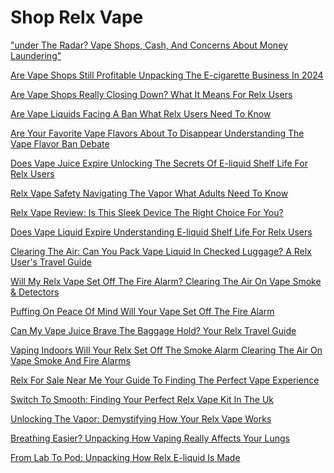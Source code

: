 <h1>Shop Relx Vape</h1><p><a href="post/under-the-radar?-vape-shops,-cash,-and-concerns-about-money-laundering.md">"under The Radar? Vape Shops, Cash, And Concerns About Money Laundering"</a></p><p><a href="post/are-vape-shops-still-profitable-unpacking-the-e-cigarette-business-in-2024.md">Are Vape Shops Still Profitable Unpacking The E-cigarette Business In 2024</a></p><p><a href="post/are-vape-shops-really-closing-down?-what-it-means-for-relx-users.md">Are Vape Shops Really Closing Down? What It Means For Relx Users</a></p><p><a href="post/are-vape-liquids-facing-a-ban-what-relx-users-need-to-know.md">Are Vape Liquids Facing A Ban What Relx Users Need To Know</a></p><p><a href="post/are-your-favorite-vape-flavors-about-to-disappear-understanding-the-vape-flavor-ban-debate.md">Are Your Favorite Vape Flavors About To Disappear Understanding The Vape Flavor Ban Debate</a></p><p><a href="post/does-vape-juice-expire-unlocking-the-secrets-of-e-liquid-shelf-life-for-relx-users.md">Does Vape Juice Expire Unlocking The Secrets Of E-liquid Shelf Life For Relx Users</a></p><p><a href="post/relx-vape-safety-navigating-the-vapor-what-adults-need-to-know.md">Relx Vape Safety Navigating The Vapor What Adults Need To Know</a></p><p><a href="post/relx-vape-review:-is-this-sleek-device-the-right-choice-for-you?.md">Relx Vape Review: Is This Sleek Device The Right Choice For You?</a></p><p><a href="post/does-vape-liquid-expire-understanding-e-liquid-shelf-life-for-relx-users.md">Does Vape Liquid Expire Understanding E-liquid Shelf Life For Relx Users</a></p><p><a href="post/clearing-the-air:-can-you-pack-vape-liquid-in-checked-luggage?-a-relx-user's-travel-guide.md">Clearing The Air: Can You Pack Vape Liquid In Checked Luggage? A Relx User's Travel Guide</a></p><p><a href="post/will-my-relx-vape-set-off-the-fire-alarm?-clearing-the-air-on-vape-smoke-&-detectors.md">Will My Relx Vape Set Off The Fire Alarm? Clearing The Air On Vape Smoke & Detectors</a></p><p><a href="post/puffing-on-peace-of-mind-will-your-vape-set-off-the-fire-alarm.md">Puffing On Peace Of Mind Will Your Vape Set Off The Fire Alarm</a></p><p><a href="post/can-my-vape-juice-brave-the-baggage-hold?-your-relx-travel-guide.md">Can My Vape Juice Brave The Baggage Hold? Your Relx Travel Guide</a></p><p><a href="post/vaping-indoors-will-your-relx-set-off-the-smoke-alarm-clearing-the-air-on-vape-smoke-and-fire-alarms.md">Vaping Indoors Will Your Relx Set Off The Smoke Alarm Clearing The Air On Vape Smoke And Fire Alarms</a></p><p><a href="post/relx-for-sale-near-me-your-guide-to-finding-the-perfect-vape-experience.md">Relx For Sale Near Me Your Guide To Finding The Perfect Vape Experience</a></p><p><a href="post/switch-to-smooth:-finding-your-perfect-relx-vape-kit-in-the-uk.md">Switch To Smooth: Finding Your Perfect Relx Vape Kit In The Uk</a></p><p><a href="post/unlocking-the-vapor:-demystifying-how-your-relx-vape-works.md">Unlocking The Vapor: Demystifying How Your Relx Vape Works</a></p><p><a href="post/breathing-easier?-unpacking-how-vaping-really-affects-your-lungs.md">Breathing Easier? Unpacking How Vaping Really Affects Your Lungs</a></p><p><a href="post/from-lab-to-pod:-unpacking-how-relx-e-liquid-is-made.md">From Lab To Pod: Unpacking How Relx E-liquid Is Made</a></p>